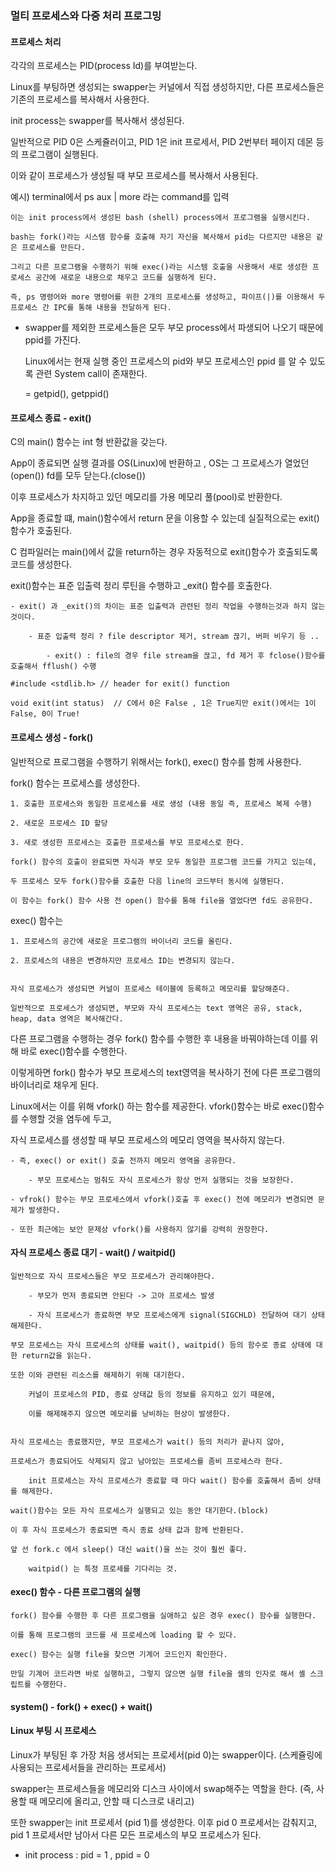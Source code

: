 ### 멀티 프로세스와 다중 처리 프로그밍


#### 프로세스 처리

각각의 프로세스는 PID(process Id)를 부여받는다.

Linux를 부팅하면 생성되는 swapper는 커널에서 직접 생성하지만, 다른 프로세스들은 기존의 프로세스를 복사해서 사용한다.

init process는 swapper를 복사해서 생성된다.

일반적으로 PID 0은 스케쥴러이고, PID 1은 init 프로세서, PID 2번부터 페이지 데몬 등의 프로그램이 실행된다.

이와 같이 프로세스가 생성될 때 부모 프로세스를 복사해서 사용된다. 

예시) terminal에서 ps aux | more 라는 command를 입력

	이는 init process에서 생성된 bash (shell) process에서 프로그램을 실행시킨다.
	
	bash는 fork()라는 시스템 함수를 호출해 자기 자신을 복사해서 pid는 다르지만 내용은 같은 프로세스를 만든다.

	그리고 다른 프로그램을 수행하기 위해 exec()라는 시스템 호출을 사용해서 새로 생성한 프로세스 공간에 새로운 내용으로 채우고 코드를 실행하게 된다. 

	즉, ps 명령어와 more 명령어를 위한 2개의 프로세스를 생성하고, 파이프(|)를 이용해서 두 프로세스 간 IPC를 통해 내용을 전달하게 된다.


- swapper를 제외한 프로세스들은 모두 부모 process에서 파생되어 나오기 때문에 ppid를 가진다.

	Linux에서는 현재 실행 중인 프로세스의 pid와 부모 프로세스인 ppid 를 알 수 있도록 관련 System call이 존재한다.
	
	= getpid(), getppid()

	
#### 프로세스 종료 - exit()

C의 main() 함수는 int 형 반환값을 갖는다.

App이 종료되면 실행 결과를 OS(Linux)에 반환하고 , OS는 그 프로세스가 열었던(open()) fd를 모두 닫는다.(close())

이후 프로세스가 차지하고 있던 메모리를 가용 메모리 풀(pool)로 반환한다.


App을 종료할 떄, main()함수에서 return 문을 이용할 수 있는데 실질적으로는 exit() 함수가 호출된다.

C 컴파일러는 main()에서 값을 return하는 경우 자동적으로 exit()함수가 호출되도록 코드를 생성한다.

exit()함수는 표준 입출력 정리 루틴을 수행하고 _exit() 함수를 호출한다. 

	- exit() 과 _exit()의 차이는 표준 입출력과 관련된 정리 작업을 수행하는것과 하지 않는 것이다. 

		- 표준 입출력 정리 ? file descriptor 제거, stream 끊기, 버퍼 비우기 등 ..

			- exit() : file의 경우 file stream을 끊고, fd 제거 후 fclose()함수를 호출해서 fflush() 수행

	#include <stdlib.h> // header for exit() function
	
	void exit(int status)  // C에서 0은 False , 1은 True지만 exit()에서는 1이 False, 0이 True!

		
#### 프로세스 생성 - fork()

일반적으로 프로그램을 수행하기 위해서는 fork(), exec() 함수를 함께 사용한다. 

fork() 함수는 프로세스를 생성한다.

	1. 호출한 프로세스와 동일한 프로세스를 새로 생성 (내용 동일 즉, 프로세스 복제 수행)

	2. 새로운 프로세스 ID 할당 

	3. 새로 생성한 프로세스는 호출한 프로세스를 부모 프로세스로 한다.

	fork() 함수의 호출이 완료되면 자식과 부모 모두 동일한 프로그램 코드를 가지고 있는데, 

	두 프로세스 모두 fork()함수를 호출한 다음 line의 코드부터 동시에 실행된다. 

	이 함수는 fork() 함수 사용 전 open() 함수를 통해 file을 열었다면 fd도 공유한다. 


exec() 함수는 

	1. 프로세스의 공간에 새로운 프로그램의 바이너리 코드를 올린다.

	2. 프로세스의 내용은 변경하지만 프로세스 ID는 변경되지 않는다.


	자식 프로세스가 생성되면 커널이 프로세스 테이블에 등록하고 메모리를 할당해준다.

	일반적으로 프로세스가 생성되면, 부모와 자식 프로세스는 text 영역은 공유, stack, heap, data 영역은 복사해간다.


다른 프로그램을 수행하는 경우 fork() 함수를 수행한 후 내용을 바꿔야하는데 이를 위해 바로 exec()함수를 수행한다.

이렇게하면 fork() 함수가 부모 프로세스의 text영역을 복사하기 전에 다른 프로그램의 바이너리로 채우게 된다. 


Linux에서는 이를 위해 vfork() 하는 함수를 제공한다. vfork()함수는 바로 exec()함수를 수행할 것을 염두에 두고,

자식 프로세스를 생성할 때 부모 프로세스의 메모리 영역을 복사하지 않는다. 

	- 즉, exec() or exit() 호출 전까지 메모리 영역을 공유한다. 
		
		- 부모 프로세스는 멈춰도 자식 프로세스가 항상 먼저 실행되는 것을 보장한다. 

	- vfrok() 함수는 부모 프로세스에서 vfork()호출 후 exec() 전에 메모리가 변경되면 문제가 발생한다.

	- 또한 최근에는 보안 문제상 vfork()를 사용하지 않기를 강력히 권장한다. 


#### 자식 프로세스 종료 대기 - wait() / waitpid() 

	일반적으로 자식 프로세스들은 부모 프로세스가 관리해야한다.
		
		- 부모가 먼저 종료되면 안된다 -> 고아 프로세스 발생 

		- 자식 프로세스가 종료하면 부모 프로세스에게 signal(SIGCHLD) 전달하여 대기 상태 해제한다.

	부모 프로세스는 자식 프로세스의 상태를 wait(), waitpid() 등의 함수로 종료 상태에 대한 return값을 읽는다.

	또한 이와 관련된 리소스를 해제하기 위해 대기한다.

		커널이 프로세스의 PID, 종료 상태값 등의 정보를 유지하고 있기 때문에,
		
		이를 해제해주지 않으면 메모리를 낭비하는 현상이 발생한다.

	
	자식 프로세스는 종료했지만, 부모 프로세스가 wait() 등의 처리가 끝나지 않아,

	프로세스가 종료되어도 삭제되지 않고 남아있는 프로세스를 좀비 프로세스라 한다.

		init 프로세스는 자식 프로세스가 종료할 때 마다 wait() 함수를 호출해서 좀비 상태를 해제한다.

	wait()함수는 모든 자식 프로세스가 실행되고 있는 동안 대기한다.(block)

	이 후 자식 프로세스가 종료되면 즉시 종료 상태 값과 함께 반환된다. 

	앞 선 fork.c 에서 sleep() 대신 wait()을 쓰는 것이 훨씬 좋다. 

		waitpid() 는 특정 프로세를 기다리는 것.
	

#### exec() 함수 - 다른 프로그램의 실행 

	fork() 함수를 수행한 후 다른 프로그램을 실애하고 싶은 경우 exec() 함수를 실행한다.

	이를 통해 프로그램의 코드를 새 프로세스에 loading 할 수 있다. 

	exec() 함수는 실행 file을 찾으면 기계어 코드인지 확인한다.

	만일 기계어 코드라면 바로 실행하고, 그렇지 않으면 실행 file을 셸의 인자로 해서 셸 스크립트를 수행한다.

		
#### system() - fork() + exec() + wait() 

#### Linux 부팅 시 프로세스

Linux가 부팅된 후 가장 처음 생서되는 프로세서(pid 0)는 swapper이다. (스케쥴링에 사용되는 프로세서들을 관리하는 프로세서)

swapper는 프로세스들을 메모리와 디스크 사이에서 swap해주는 역할을 한다. (즉, 사용할 때 메모리에 올리고, 안할 때 디스크로 내리고)

또한 swapper는 init 프로세서 (pid 1)를 생성한다. 이후 pid 0 프로세서는 감춰지고, pid 1 프로세서만 남아서 다른 모든 프로세스의 부모 프로세스가 된다.


- init process : pid = 1 , ppid = 0


